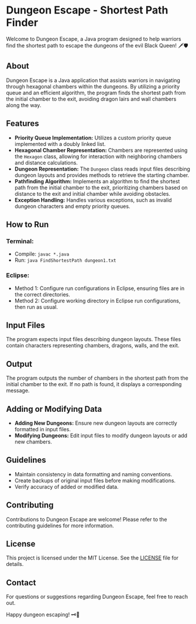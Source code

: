 # Dungeon Escape - Shortest Path Finder
Welcome to Dungeon Escape, a Java program designed to help warriors find the shortest path to escape the dungeons of the evil Black Queen! 🗡️🛡️

## About
Dungeon Escape is a Java application that assists warriors in navigating through hexagonal chambers within the dungeons. By utilizing a priority queue and an efficient algorithm, the program finds the shortest path from the initial chamber to the exit, avoiding dragon lairs and wall chambers along the way.

## Features
- **Priority Queue Implementation:** Utilizes a custom priority queue implemented with a doubly linked list.
- **Hexagonal Chamber Representation:** Chambers are represented using the `Hexagon` class, allowing for interaction with neighboring chambers and distance calculations.
- **Dungeon Representation:** The `Dungeon` class reads input files describing dungeon layouts and provides methods to retrieve the starting chamber.
- **Pathfinding Algorithm:** Implements an algorithm to find the shortest path from the initial chamber to the exit, prioritizing chambers based on distance to the exit and initial chamber while avoiding obstacles.
- **Exception Handling:** Handles various exceptions, such as invalid dungeon characters and empty priority queues.

## How to Run

### Terminal:
- Compile: `javac *.java`
- Run: `java FindShortestPath dungeon1.txt`

### Eclipse:
- Method 1: Configure run configurations in Eclipse, ensuring files are in the correct directories.
- Method 2: Configure working directory in Eclipse run configurations, then run as usual.

## Input Files
The program expects input files describing dungeon layouts. These files contain characters representing chambers, dragons, walls, and the exit.

## Output
The program outputs the number of chambers in the shortest path from the initial chamber to the exit. If no path is found, it displays a corresponding message.

## Adding or Modifying Data
- **Adding New Dungeons:** Ensure new dungeon layouts are correctly formatted in input files.
- **Modifying Dungeons:** Edit input files to modify dungeon layouts or add new chambers.

## Guidelines
- Maintain consistency in data formatting and naming conventions.
- Create backups of original input files before making modifications.
- Verify accuracy of added or modified data.

## Contributing
Contributions to Dungeon Escape are welcome! Please refer to the contributing guidelines for more information.

## License
This project is licensed under the MIT License. See the [LICENSE](LICENSE) file for details.

## Contact
For questions or suggestions regarding Dungeon Escape, feel free to reach out.

Happy dungeon escaping! 🗝️🚪
